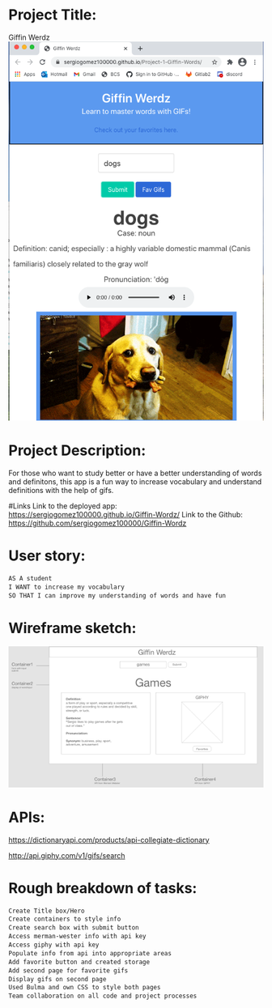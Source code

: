 # Project Title: 
Giffin Werdz
<img src="./assets/sampleGiffinWerdz.png">

# Project Description: 
For those who want to study better or have a better understanding of words and definitons, this app is a fun way to increase vocabulary and understand definitions with the help of gifs.

#Links
Link to the deployed app: https://sergiogomez100000.github.io/Giffin-Wordz/
Link to the Github: https://github.com/sergiogomez100000/Giffin-Wordz

# User story:

```md 
AS A student
I WANT to increase my vocabulary
SO THAT I can improve my understanding of words and have fun
```
# Wireframe sketch:
<img src="./assets/wireframe.png">

# APIs: 
https://dictionaryapi.com/products/api-collegiate-dictionary

http://api.giphy.com/v1/gifs/search

# Rough breakdown of tasks:
```md
Create Title box/Hero
Create containers to style info
Create search box with submit button
Access merman-wester info with api key
Access giphy with api key
Populate info from api into appropriate areas
Add favorite button and created storage
Add second page for favorite gifs
Display gifs on second page
Used Bulma and own CSS to style both pages
Team collaboration on all code and project processes
```
